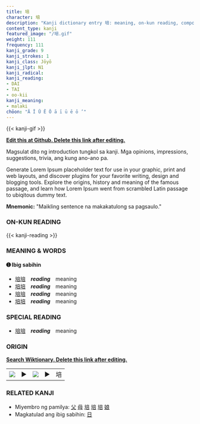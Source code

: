 ```yaml
---
title: 培
character: 培
description: "Kanji dictionary entry 培: meaning, on-kun reading, compounds, origin, related kanji"
content_type: kanji
featured_image: "/培.gif"
weight: 111
frequency: 111
kanji_grade: 9
kanji_strokes: 1
kanji_class: Jōyō
kanji_jlpt: N1
kanji_radical: 
kanji_reading: 
- DAI
- TAI
- oo-kii
kanji_meaning:
- malaki
chōon: "Ā Ī Ū Ē Ō ā ī ū ē ō ’"
---
```

[//]: # (Don't edit the line below. Kanji animated GIF code is automatically generated.)
{{< kanji-gif >}}

[//]: # (Edit below this line.)

**[Edit this at Github. Delete this link after editing.](https://github.com/tim0g/tim/tree/main/content/kanji/培/index.md)**

Magsulat dito ng introduction tungkol sa kanji. Mga opinions, impressions, suggestions, trivia, ang kung ano-ano pa.

Generate Lorem Ipsum placeholder text for use in your graphic, print and web layouts, and discover plugins for your favorite writing, design and blogging tools. Explore the origins, history and meaning of the famous passage, and learn how Lorem Ipsum went from scrambled Latin passage to ubiqitous dummy text.
 
**Mnemonic:** "Maikling sentence na makakatulong sa pagsaulo."

### ON-KUN READING

[//]: # (Don't edit the line below. ON-KUN READING code is automatically generated.)
{{< kanji-reading >}}

### MEANING & WORDS

#### ➊ **Ibig sabihin**
  - [培](../培)[培](../培)　***reading***　meaning
  - [培](../培)[培](../培)　***reading***　meaning
  - [培](../培)[培](../培)　***reading***　meaning
  - [培](../培)[培](../培)　***reading***　meaning

### SPECIAL READING
  - [培](../培)[培](../培)　***reading***　meaning

### ORIGIN

**[Search Wiktionary. Delete this link after editing.](https://wiktionary.org/wiki/培)**
<table class="kanji-table"><tr><td>
<img src="60px-培-bronze.svg.png">
</td><td>▶</td><td>
<img src="60px-培-oracle.svg.png">
</td><td>▶</td>
<td class="kanji-origin">培</td>
</tr></table>

### RELATED KANJI
- Miyembro ng pamilya: [父](../父) [母](../母) [培](../培) [培](../培) [培](../培) [娘](../娘)
- Magkatulad ang ibig sabihin: [日](../日)
